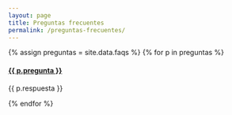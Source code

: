 ```yaml
---
layout: page
title: Preguntas frecuentes
permalink: /preguntas-frecuentes/
---
```


<div class="panel-group" id="accordion" role="tablist" aria-multiselectable="true">
  {% assign preguntas = site.data.faqs  %}
  {% for p in preguntas %}
    <div class="panel panel-default">
      <div class="panel-heading" role="tab" id="headingOne">
        <h4 class="panel-title">
          <a role="button" data-toggle="collapse" data-parent="#accordion" href="#collapseOne" aria-expanded="true" aria-controls="collapseOne">
            {{ p.pregunta }}
          </a>
        </h4>
      </div>
      <div id="collapseOne" class="panel-collapse collapse" role="tabpanel" aria-labelledby="headingOne">
        <div class="panel-body">
          <p>{{ p.respuesta }}</p>
        </div>
      </div>
    </div>
  {% endfor %}

</div>
